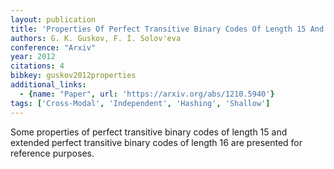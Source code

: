 ```yaml
---
layout: publication
title: 'Properties Of Perfect Transitive Binary Codes Of Length 15 And Extended Perfect Transitive Binary Codes Of Length 16'
authors: G. K. Guskov, F. I. Solov'eva
conference: "Arxiv"
year: 2012
citations: 4
bibkey: guskov2012properties
additional_links:
  - {name: "Paper", url: 'https://arxiv.org/abs/1210.5940'}
tags: ['Cross-Modal', 'Independent', 'Hashing', 'Shallow']
---
```

Some properties of perfect transitive binary codes of length 15 and extended
perfect transitive binary codes of length 16 are presented for reference
purposes.
